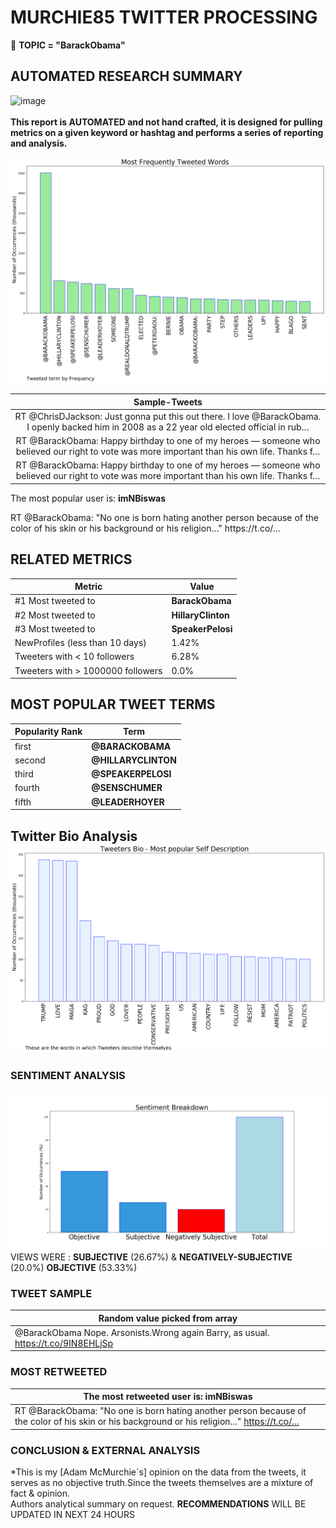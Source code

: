 # MURCHIE85 TWITTER PROCESSING 
&#x1F34E; **TOPIC = "BarackObama"**

## AUTOMATED RESEARCH SUMMARY

![image](https://marketingplatform.google.com/about/static/images/gmp/analytics-smb-benefit.jpg)
<br></br>
<b> This report is AUTOMATED and not hand crafted, it is designed for pulling metrics on a given keyword or hashtag and performs a series of reporting and analysis.</b>



![image](TWEETS.png)



|                **Sample-Tweets**        |
| :-------------: |
| RT @ChrisDJackson: Just gonna put this out there. I love @BarackObama. I openly backed him in 2008 as a 22 year old elected official in rub… |
| RT @BarackObama: Happy birthday to one of my heroes — someone who believed our right to vote was more important than his own life. Thanks f… |
| RT @BarackObama: Happy birthday to one of my heroes — someone who believed our right to vote was more important than his own life. Thanks f… |

The most popular user is: **imNBiswas**
<div class="alert alert-block alert-danger"> RT @BarackObama: "No one is born hating another person because of the color of his skin or his background or his religion..." https://t.co/…</div>

## RELATED METRICS<br>
| Metric | Value |
| ------------- | ------------- |
| #1 Most tweeted to  | **BarackObama** |
| #2 Most tweeted to  | **HillaryClinton** |
| #3 Most tweeted to  | **SpeakerPelosi** |
| NewProfiles (less than 10 days) | 1.42%  |
| Tweeters with < 10 followers  | 6.28%|
| Tweeters with > 1000000 followers  | 0.0%  |



## MOST POPULAR TWEET TERMS 


| Popularity Rank  | Term |
| ------------- | ------------- |
| first  | **@BARACKOBAMA**  |
| second  | **@HILLARYCLINTON**  |
| third  | **@SPEAKERPELOSI** |
| fourth  | **@SENSCHUMER**  |
| fifth  | **@LEADERHOYER**  |


## Twitter Bio Analysis![image](BIO.png)
### SENTIMENT ANALYSIS
![image](sentiment.png)
VIEWS WERE : **SUBJECTIVE**  (26.67%) & **NEGATIVELY-SUBJECTIVE** (20.0%) **OBJECTIVE** (53.33%)

### TWEET SAMPLE 
| Random value picked from array |
| ------------- |
|@BarackObama Nope. Arsonists.Wrong again Barry, as usual. https://t.co/9IN8EHLjSp |

### MOST RETWEETED 

| The most retweeted user is: **imNBiswas**  |
| ------------- |
| RT @BarackObama: "No one is born hating another person because of the color of his skin or his background or his religion..." https://t.co/… |

### CONCLUSION & EXTERNAL ANALYSIS

*This is my [Adam McMurchie`s] opinion on the data from the tweets, it serves as no objective truth.Since the tweets themselves are a mixture of fact & opinion.<br>
Authors analytical summary on request.
**RECOMMENDATIONS** WILL BE UPDATED IN NEXT  24 HOURS <br>